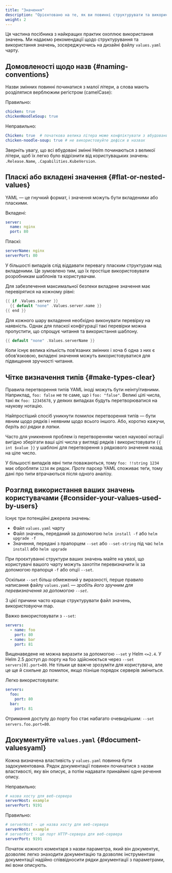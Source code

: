 ```yaml
---
title: "Значення"
description: "Орієнтовано на те, як ви повинні структурувати та використовувати значення."
weight: 2
---
```


Ця частина посібника з найкращих практик охоплює використання значень. Ми надаємо рекомендації щодо структурування та використання значень, зосереджуючись на дизайні файлу `values.yaml` чарту.

## Домовленості щодо назв {#naming-conventions}

Назви змінних повинні починатися з малої літери, а слова мають розділятися верблюжим регістром (camelCase):

Правильно:

```yaml
chicken: true
chickenNoodleSoup: true
```

Неправильно:

```yaml
Chicken: true  # початкова велика літера може конфліктувати з вбудованими змінними
chicken-noodle-soup: true # не використовуйте дефіси в назвах
```

Зверніть увагу, що всі вбудовані змінні Helm починаються з великої літери, щоб їх легко було відрізнити від користувацьких значень: `.Release.Name`, `.Capabilities.KubeVersion`.

## Пласкі або вкладені значення {#flat-or-nested-values}

YAML — це гнучкий формат, і значення можуть бути вкладеними або пласкими.

Вкладені:

```yaml
server:
  name: nginx
  port: 80
```

Пласкі:

```yaml
serverName: nginx
serverPort: 80
```

У більшості випадків слід віддавати перевагу пласким структурам над вкладеними. Це зумовлено тим, що їх простіше використовувати розробникам шаблонів та користувачам.

Для забезпечення максимальної безпеки вкладене значення має перевірятися на кожному рівні:

```go
{{ if .Values.server }}
  {{ default "none" .Values.server.name }}
{{ end }}
```

Для кожного шару вкладення необхідно виконувати перевірку на наявність. Однак для пласкої конфігурації такі перевірки можна пропустити, що спрощує читання та використання шаблону.

```go
{{ default "none" .Values.serverName }}
```

Коли існує велика кількість пов’язаних змінних і хоча б одна з них є обов’язковою, вкладені значення можуть використовуватися для підвищення зручності читання.

## Чітке визначення типів {#make-types-clear}

Правила перетворення типів YAML іноді можуть бути неінтуїтивними. Наприклад, `foo: false` не те саме, що і `foo: "false"`. Великі цілі числа, такі як `foo: 12345678`, у деяких випадках будуть перетворюватися на наукову нотацію.

Найпростіший спосіб уникнути помилок перетворення типів — бути явним щодо рядків і неявним щодо всього іншого. Або, коротко кажучи, _беріть всі рядки в лапки_.

Часто для уникнення проблем із перетворенням чисел наукової нотації вигідно зберігати ваші цілі числа у вигляді рядків і використовувати `{{ int $value }}` у шаблоні для перетворення з рядкового значення назад на ціле число.

У більшості випадків явні типи поважаються, тому `foo: !!string 1234` має обробляти `1234` як рядок. _Проте_ парсер YAML споживає теґи, тому дані про типи втрачаються після одного аналізу.

## Розгляд використання ваших значень користувачами {#consider-your-values-used-by-users}

Існує три потенційні джерела значень:

- Файл `values.yaml` чарту
- Файл значень, переданий за допомогою `helm install -f` або `helm upgrade -f`
- Значення, передані з прапорцем `--set` або `--set-string` під час `helm install` або `helm upgrade`

При проєктуванні структури ваших значень майте на увазі, що користувачі вашого чарту можуть захотіти перевизначити їх за допомогою прапорця `-f` або опції `--set`.

Оскільки `--set` більш обмежений у виразності, перше правило написання файлу `values.yaml` — _зробіть його зручним для перевизначення за допомогою `--set`_.

З цієї причини часто краще структурувати файл значень, використовуючи map.

Важко використовувати з `--set`:

```yaml
servers:
  - name: foo
    port: 80
  - name: bar
    port: 81
```

Вищенаведене не можна виразити за допомогою `--set` у Helm `<=2.4`. У Helm 2.5 доступ до порту на foo здійснюється через `--set servers[0].port=80`. Не тільки це важче зрозуміти для користувача, але це ще й схильне до помилок, якщо пізніше порядок серверів зміниться.

Легко використовувати:

```yaml
servers:
  foo:
    port: 80
  bar:
    port: 81
```

Отримання доступу до порту foo стає набагато очевиднішим: `--set servers.foo.port=80`.

## Документуйте `values.yaml` {#document-valuesyaml}

Кожна визначена властивість у `values.yaml` повинна бути задокументована. Рядок документації повинен починатися з назви властивості, яку він описує, а потім надавати принаймні одне речення опису.

Неправильно:

```yaml
# назва хосту для веб-сервера
serverHost: example
serverPort: 9191
```

Правильно:

```yaml
# serverHost - це назва хосту для веб-сервера
serverHost: example
# serverPort - це порт HTTP-сервера для веб-сервера
serverPort: 9191
```

Початок кожного коментаря з назви параметра, який він документує, дозволяє легко знаходити документацію та дозволяє інструментам документації надійно співвідносити рядки документації з параметрами, які вони описують.
